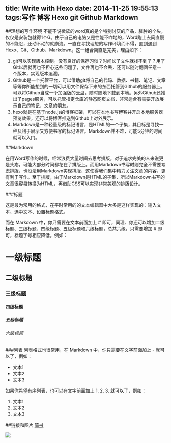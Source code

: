 title: Write with Hexo
date: 2014-11-25 19:55:13
tags:写作 博客 Hexo git Github Markdown
---
##理想的写作环境
  不能不说微软的word真的是个特别讨厌的产品，臃肿的个头，仅仅是安装包就得1个G。由于自己的电脑又是性能不咋地的，Word跑上去简直慢的不能忍，还动不动的就崩溃。一直在寻找理想的写作环境而不得，直到遇到Hexo、Git、Github、Markdown。这一组合简直是完美，理由如下：
  
  1. git可以实现版本控制。没有良好的保存习惯？时间长了文件就找不到了？用了Git以后就再也不担心这些问题了，文件再也不会丢，还可以随时翻阅任意一个版本，实现版本追溯。
  2. Github是一个托管平台，可以借助git将自己的代码、数据、书籍、笔记、文章等等你所能想到的一切可以用文件保存下来的东西托管到Github的服务器上。可以将Github当成一个加强版的云盘，随时随地下载到本地。另外Github还推出了pages服务，可以托管指定仓库的静态网页文档，非常适合有需要开放展示自己的笔记、文章的朋友。
3. hexo就是在基于node.js的博客框架，可以在本地书写博客并开启本地服务器预览效果，还可以将博客推送到Github上对外展示。
4. Markdown是一种轻量级的标记语言，是HTML的一个子集，其目标是寻找一种及利于展示又方便书写的标记语言。Markdown并不难，可能5分钟的时间就可以入门。


##Markdown

在用Word写作的时候，经常浪费大量时间去思考排版，对于追求完美的人来说更是头疼，可能大部分时间都花在了排版上。而用Markdown书写时则完全不需要考虑排版，也没法用Markdown实现排版，这使得我们集中精力关注文章的内容，更有利于写作。至于排版，由于Markdown是HTML的子集，所以Markdown书写的文章很容易转换为HTML，再借助CSS可以实现非常美观的排版设计。

###标题

这是最为常用的格式，在平时常用的的文本编辑器中大多是这样实现的：输入文本、选中文本、设置标题格式。

而在 Markdown 中，你只需要在文本前面加上 # 即可，同理、你还可以增加二级标题、三级标题、四级标题、五级标题和六级标题，总共六级，只需要增加  # 即可，标题字号相应降低。例如：
# 一级标题
## 二级标题
### 三级标题
#### 四级标题
##### 五级标题
###### 六级标题

###列表
列表格式也很常用，在 Markdown 中，你只需要在文字前面加上 - 就可以了，例如：

- 文本1
- 文本2
- 文本3

如果你希望有序列表，也可以在文字前面加上 1. 2. 3. 就可以了，例如：

1. 文本1
2. 文本2
3. 文本3

##链接和图片
[简书](http://jianshu.io)

![](http://ww4.sinaimg.cn/bmiddle/aa397b7fjw1dzplsgpdw5j.jpg)